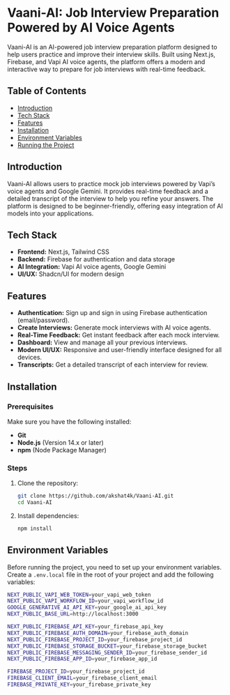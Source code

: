 # Vaani-AI: Job Interview Preparation Powered by AI Voice Agents

Vaani-AI is an AI-powered job interview preparation platform designed to help users practice and improve their interview skills. Built using Next.js, Firebase, and Vapi AI voice agents, the platform offers a modern and interactive way to prepare for job interviews with real-time feedback.

## Table of Contents
- [Introduction](#introduction)
- [Tech Stack](#tech-stack)
- [Features](#features)
- [Installation](#installation)
- [Environment Variables](#environment-variables)
- [Running the Project](#running-the-project)

## Introduction
Vaani-AI allows users to practice mock job interviews powered by Vapi’s voice agents and Google Gemini. It provides real-time feedback and a detailed transcript of the interview to help you refine your answers. The platform is designed to be beginner-friendly, offering easy integration of AI models into your applications.

## Tech Stack
- **Frontend:** Next.js, Tailwind CSS
- **Backend:** Firebase for authentication and data storage
- **AI Integration:** Vapi AI voice agents, Google Gemini
- **UI/UX:** Shadcn/UI for modern design

## Features
- **Authentication:** Sign up and sign in using Firebase authentication (email/password).
- **Create Interviews:** Generate mock interviews with AI voice agents.
- **Real-Time Feedback:** Get instant feedback after each mock interview.
- **Dashboard:** View and manage all your previous interviews.
- **Modern UI/UX:** Responsive and user-friendly interface designed for all devices.
- **Transcripts:** Get a detailed transcript of each interview for review.

## Installation

### Prerequisites
Make sure you have the following installed:
- **Git**
- **Node.js** (Version 14.x or later)
- **npm** (Node Package Manager)

### Steps
1. Clone the repository:

    ```bash
    git clone https://github.com/akshat4k/Vaani-AI.git
    cd Vaani-AI
    ```

2. Install dependencies:

    ```bash
    npm install
    ```

## Environment Variables

Before running the project, you need to set up your environment variables. Create a `.env.local` file in the root of your project and add the following variables:

```bash
NEXT_PUBLIC_VAPI_WEB_TOKEN=your_vapi_web_token
NEXT_PUBLIC_VAPI_WORKFLOW_ID=your_vapi_workflow_id
GOOGLE_GENERATIVE_AI_API_KEY=your_google_ai_api_key
NEXT_PUBLIC_BASE_URL=http://localhost:3000

NEXT_PUBLIC_FIREBASE_API_KEY=your_firebase_api_key
NEXT_PUBLIC_FIREBASE_AUTH_DOMAIN=your_firebase_auth_domain
NEXT_PUBLIC_FIREBASE_PROJECT_ID=your_firebase_project_id
NEXT_PUBLIC_FIREBASE_STORAGE_BUCKET=your_firebase_storage_bucket
NEXT_PUBLIC_FIREBASE_MESSAGING_SENDER_ID=your_firebase_sender_id
NEXT_PUBLIC_FIREBASE_APP_ID=your_firebase_app_id

FIREBASE_PROJECT_ID=your_firebase_project_id
FIREBASE_CLIENT_EMAIL=your_firebase_client_email
FIREBASE_PRIVATE_KEY=your_firebase_private_key
